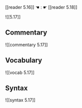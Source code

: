 [[reader 5.16]] ☚ : ☛ [[reader 5.18]]

![[5.17]]

## Commentary

![[commentary 5.17]]

## Vocabulary

![[vocab 5.17]]

## Syntax

![[syntax 5.17]]

